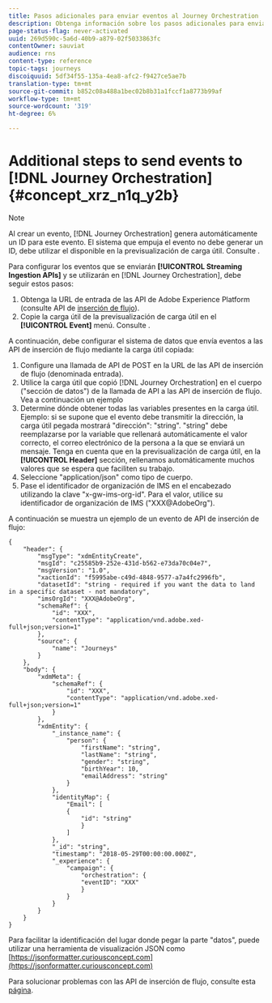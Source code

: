 ```yaml
---
title: Pasos adicionales para enviar eventos al Journey Orchestration
description: Obtenga información sobre los pasos adicionales para enviar eventos al Journey Orchestration
page-status-flag: never-activated
uuid: 269d590c-5a6d-40b9-a879-02f5033863fc
contentOwner: sauviat
audience: rns
content-type: reference
topic-tags: journeys
discoiquuid: 5df34f55-135a-4ea8-afc2-f9427ce5ae7b
translation-type: tm+mt
source-git-commit: b852c08a488a1bec02b8b31a1fccf1a8773b99af
workflow-type: tm+mt
source-wordcount: '319'
ht-degree: 6%

---
```




# Additional steps to send events to [!DNL Journey Orchestration] {#concept_xrz_n1q_y2b}

>[!NOTE]
>
>Al crear un evento, [!DNL Journey Orchestration] genera automáticamente un ID para este evento. El sistema que empuja el evento no debe generar un ID, debe utilizar el disponible en la previsualización de carga útil. Consulte [](../event/previewing-the-payload.md).

Para configurar los eventos que se enviarán **[!UICONTROL Streaming Ingestion APIs]** y se utilizarán en [!DNL Journey Orchestration], debe seguir estos pasos:

1. Obtenga la URL de entrada de las API de Adobe Experience Platform (consulte API de [inserción de flujo](https://docs.adobe.com/content/help/es-ES/experience-platform/ingestion/streaming/overview.html)).
1. Copie la carga útil de la previsualización de carga útil en el **[!UICONTROL Event]** menú. Consulte [](../event/defining-the-payload-fields.md).

A continuación, debe configurar el sistema de datos que envía eventos a las API de inserción de flujo mediante la carga útil copiada:

1. Configure una llamada de API de POST en la URL de las API de inserción de flujo (denominada entrada).
1. Utilice la carga útil que copió [!DNL Journey Orchestration] en el cuerpo (&quot;sección de datos&quot;) de la llamada de API a las API de inserción de flujo. Vea a continuación un ejemplo
1. Determine dónde obtener todas las variables presentes en la carga útil. Ejemplo: si se supone que el evento debe transmitir la dirección, la carga útil pegada mostrará &quot;dirección&quot;: &quot;string&quot;. &quot;string&quot; debe reemplazarse por la variable que rellenará automáticamente el valor correcto, el correo electrónico de la persona a la que se enviará un mensaje. Tenga en cuenta que en la previsualización de carga útil, en la **[!UICONTROL Header]** sección, rellenamos automáticamente muchos valores que se espera que faciliten su trabajo.
1. Seleccione &quot;application/json&quot; como tipo de cuerpo.
1. Pase el identificador de organización de IMS en el encabezado utilizando la clave &quot;x-gw-ims-org-id&quot;. Para el valor, utilice su identificador de organización de IMS (&quot;XXX@AdobeOrg&quot;).

A continuación se muestra un ejemplo de un evento de API de inserción de flujo:

```
{
    "header": {
        "msgType": "xdmEntityCreate",
        "msgId": "c25585b9-252e-431d-b562-e73da70c04e7",
        "msgVersion": "1.0",
        "xactionId": "f5995abe-c49d-4848-9577-a7a4fc2996fb",
        "datasetId": "string - required if you want the data to land in a specific dataset - not mandatory",
        "imsOrgId": "XXX@AdobeOrg",
        "schemaRef": {
            "id": "XXX",
            "contentType": "application/vnd.adobe.xed-full+json;version=1"
        },
        "source": {
            "name": "Journeys"
        }
    },
    "body": {
        "xdmMeta": {
            "schemaRef": {
                "id": "XXX",
                "contentType": "application/vnd.adobe.xed-full+json;version=1"
            }
        },
        "xdmEntity": {
            "_instance_name": {
                "person": {
                    "firstName": "string",
                    "lastName": "string",
                    "gender": "string",
                    "birthYear": 10,
                    "emailAddress": "string"
                }
            },
            "identityMap": {
                "Email": [
                {
                    "id": "string"
                    }
                ]
            },
            "_id": "string",
            "timestamp": "2018-05-29T00:00:00.000Z",
            "_experience": {
                "campaign": {
                    "orchestration": {
                    "eventID": "XXX"
                    }
                }
            }
        }
    }
}
```

Para facilitar la identificación del lugar donde pegar la parte &quot;datos&quot;, puede utilizar una herramienta de visualización JSON como [https://jsonformatter.curiousconcept.com](https://jsonformatter.curiousconcept.com)

Para solucionar problemas con las API de inserción de flujo, consulte esta [página](https://docs.adobe.com/content/help/es-ES/experience-platform/ingestion/streaming/troubleshooting.html).
